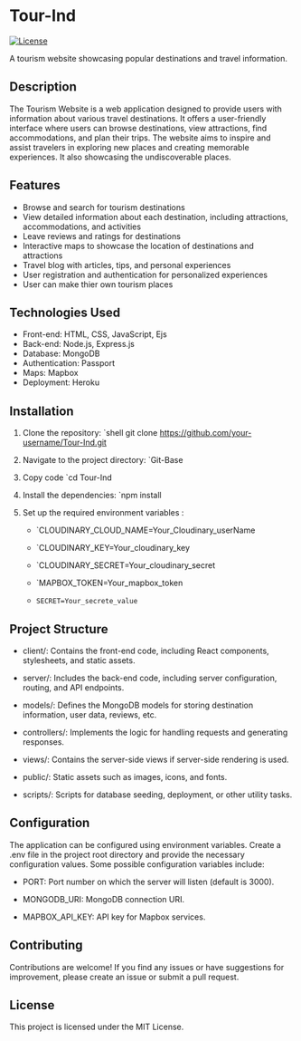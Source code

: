 # Tour-Ind

[![License](https://img.shields.io/badge/License-MIT-blue.svg)](https://opensource.org/licenses/MIT)

A tourism website showcasing popular destinations and travel information.

## Description

The Tourism Website is a web application designed to provide users with information about various travel destinations. It offers a user-friendly interface where users can browse destinations, view attractions, find accommodations, and plan their trips. The website aims to inspire and assist travelers in exploring new places and creating memorable experiences. It also showcasing the undiscoverable places.


## Features

- Browse and search for tourism destinations
- View detailed information about each destination, including attractions, accommodations, and activities
- Leave reviews and ratings for destinations
- Interactive maps to showcase the location of destinations and attractions
- Travel blog with articles, tips, and personal experiences
- User registration and authentication for personalized experiences
- User can make thier own tourism places

## Technologies Used

- Front-end: HTML, CSS, JavaScript, Ejs
- Back-end: Node.js, Express.js
- Database: MongoDB
- Authentication: Passport
- Maps: Mapbox 
- Deployment: Heroku

## Installation

1. Clone the repository:
  `shell
  git clone https://github.com/your-username/Tour-Ind.git

2. Navigate to the project directory:
  `Git-Base
  
3. Copy code
  `cd Tour-Ind
  
4. Install the dependencies:
   `npm install
   
5. Set up the required environment variables :

   - `CLOUDINARY_CLOUD_NAME=Your_Cloudinary_userName
   
   - `CLOUDINARY_KEY=Your_cloudinary_key
   
   - `CLOUDINARY_SECRET=Your_cloudinary_secret
   
   - `MAPBOX_TOKEN=Your_mapbox_token
   
   - `SECRET=Your_secrete_value`
   

## Project Structure

  - client/: Contains the front-end code, including React components, stylesheets, and static assets.
  
  - server/: Includes the back-end code, including server configuration, routing, and API endpoints.
  
  - models/: Defines the MongoDB models for storing destination information, user data, reviews, etc.
  
  - controllers/: Implements the logic for handling requests and generating responses.
 
  - views/: Contains the server-side views if server-side rendering is used. 
  
  - public/: Static assets such as images, icons, and fonts.
  
  - scripts/: Scripts for database seeding, deployment, or other utility tasks.

## Configuration

The application can be configured using environment variables. Create a .env file in the project root directory and provide the necessary configuration values. Some possible configuration variables include:

- PORT: Port number on which the server will listen (default is 3000).

- MONGODB_URI: MongoDB connection URI.

- MAPBOX_API_KEY: API key for Mapbox services.

## Contributing

Contributions are welcome! If you find any issues or have suggestions for improvement, please create an issue or submit a pull request.

## License

This project is licensed under the MIT License.
